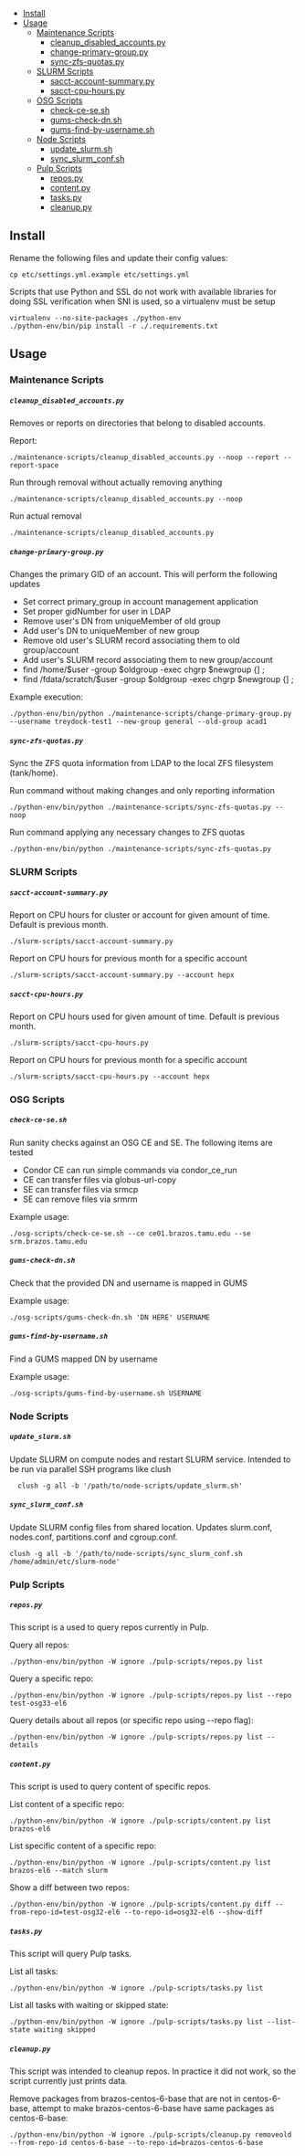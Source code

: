
* [Install](#install)
* [Usage](#usage)
    * [Maintenance Scripts](#maintenance-scripts)
        * [cleanup_disabled_accounts.py](#cleanup_disabled_accountspy)
        * [change-primary-group.py](#change-primary-grouppy)
        * [sync-zfs-quotas.py](#sync-zfs-quotaspy)
    * [SLURM Scripts](#slurm-scripts)
        * [sacct-account-summary.py](#sacct-account-summarypy)
        * [sacct-cpu-hours.py](#sacct-cpu-hourspy)
    * [OSG Scripts](#osg-scripts)
        * [check-ce-se.sh](#check-ce-sesh)
        * [gums-check-dn.sh](#gums-check-dnsh)
        * [gums-find-by-username.sh](#gums-find-by-usernamesh)
    * [Node Scripts](#node-scripts)
        * [update_slurm.sh](#update_slurmsh)
        * [sync_slurm_conf.sh](#sync_slurm_confsh)
    * [Pulp Scripts](#pulp-scripts)
        * [repos.py](#repospy)
        * [content.py](#contentpy)
        * [tasks.py](#taskspy)
        * [cleanup.py](#cleanuppy)

## Install

Rename the following files and update their config values:

    cp etc/settings.yml.example etc/settings.yml

Scripts that use Python and SSL do not work with available libraries for doing SSL verification when SNI is used, so a virtualenv must be setup

    virtualenv --no-site-packages ./python-env
    ./python-env/bin/pip install -r ./.requirements.txt

## Usage

### Maintenance Scripts

##### `cleanup_disabled_accounts.py`

Removes or reports on directories that belong to disabled accounts.

Report:

    ./maintenance-scripts/cleanup_disabled_accounts.py --noop --report --report-space

Run through removal without actually removing anything

    ./maintenance-scripts/cleanup_disabled_accounts.py --noop

Run actual removal

    ./maintenance-scripts/cleanup_disabled_accounts.py

##### `change-primary-group.py`

Changes the primary GID of an account.  This will perform the following updates

* Set correct primary_group in account management application
* Set proper gidNumber for user in LDAP
* Remove user's DN from uniqueMember of old group
* Add user's DN to uniqueMember of new group
* Remove old user's SLURM record associating them to old group/account
* Add user's SLURM record associating them to new group/account
* find /home/$user -group $oldgroup -exec chgrp $newgroup {] \;
* find /fdata/scratch/$user -group $oldgroup -exec chgrp $newgroup {] \;

Example execution:

    ./python-env/bin/python ./maintenance-scripts/change-primary-group.py --username treydock-test1 --new-group general --old-group acad1

##### `sync-zfs-quotas.py`

Sync the ZFS quota information from LDAP to the local ZFS filesystem (tank/home).

Run command without making changes and only reporting information

    ./python-env/bin/python ./maintenance-scripts/sync-zfs-quotas.py --noop

Run command applying any necessary changes to ZFS quotas

    ./python-env/bin/python ./maintenance-scripts/sync-zfs-quotas.py

### SLURM Scripts

##### `sacct-account-summary.py`

Report on CPU hours for cluster or account for given amount of time.  Default is previous month.

    ./slurm-scripts/sacct-account-summary.py

Report on CPU hours for previous month for a specific account

    ./slurm-scripts/sacct-account-summary.py --account hepx


##### `sacct-cpu-hours.py`

Report on CPU hours used for given amount of time.  Default is previous month.

    ./slurm-scripts/sacct-cpu-hours.py

Report on CPU hours for previous month for a specific account

    ./slurm-scripts/sacct-cpu-hours.py --account hepx

### OSG Scripts

##### `check-ce-se.sh`

Run sanity checks against an OSG CE and SE.  The following items are tested

* Condor CE can run simple commands via condor\_ce\_run
* CE can transfer files via globus-url-copy
* SE can transfer files via srmcp
* SE can remove files via srmrm

Example usage:

    ./osg-scripts/check-ce-se.sh --ce ce01.brazos.tamu.edu --se srm.brazos.tamu.edu

##### `gums-check-dn.sh`

Check that the provided DN and username is mapped in GUMS

Example usage:

    ./osg-scripts/gums-check-dn.sh 'DN HERE' USERNAME

##### `gums-find-by-username.sh`

Find a GUMS mapped DN by username

Example usage:

    ./osg-scripts/gums-find-by-username.sh USERNAME

### Node Scripts

##### `update_slurm.sh`

Update SLURM on compute nodes and restart SLURM service.  Intended to be run via parallel SSH programs like clush

      clush -g all -b '/path/to/node-scripts/update_slurm.sh'

##### `sync_slurm_conf.sh`

Update SLURM config files from shared location.  Updates slurm.conf, nodes.conf, partitions.conf and cgroup.conf.

    clush -g all -b '/path/to/node-scripts/sync_slurm_conf.sh /home/admin/etc/slurm-node'

### Pulp Scripts

##### `repos.py`

This script is a used to query repos currently in Pulp.

Query all repos:

    ./python-env/bin/python -W ignore ./pulp-scripts/repos.py list

Query a specific repo:

    ./python-env/bin/python -W ignore ./pulp-scripts/repos.py list --repo test-osg33-el6

Query details about all repos (or specific repo using --repo flag):

    ./python-env/bin/python -W ignore ./pulp-scripts/repos.py list --details

##### `content.py`

This script is used to query content of specific repos.

List content of a specific repo:

    ./python-env/bin/python -W ignore ./pulp-scripts/content.py list brazos-el6

List specific content of a specific repo:

    ./python-env/bin/python -W ignore ./pulp-scripts/content.py list brazos-el6 --match slurm

Show a diff between two repos:

    ./python-env/bin/python -W ignore ./pulp-scripts/content.py diff --from-repo-id=test-osg32-el6 --to-repo-id=osg32-el6 --show-diff

##### `tasks.py`

This script will query Pulp tasks.

List all tasks:

    ./python-env/bin/python -W ignore ./pulp-scripts/tasks.py list

List all tasks with waiting or skipped state:

    ./python-env/bin/python -W ignore ./pulp-scripts/tasks.py list --list-state waiting skipped

##### `cleanup.py`

This script was intended to cleanup repos.  In practice it did not work, so the script currently just prints data.

Remove packages from brazos-centos-6-base that are not in centos-6-base, attempt to make brazos-centos-6-base have same packages as centos-6-base:

    ./python-env/bin/python -W ignore ./pulp-scripts/cleanup.py removeold --from-repo-id centos-6-base --to-repo-id=brazos-centos-6-base
